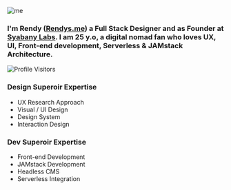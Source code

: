 
![me](https://github.com/rendysyabany/rendysyabany.github.io/blob/master/static/img/cover.jpg?raw=true)

### I'm Rendy ([Rendys.me](https://Rendys.me)) a Full Stack Designer and as Founder at [Syabany Labs](https://syabany.com). I am 25 y.o, a digital nomad fan who loves UX, UI, Front-end development, Serverless & JAMstack Architecture.

![Profile Visitors](https://visitor-badge.glitch.me/badge?page_id=rendysyabany.rendysyabany)

### Design Superoir Expertise
- UX Research Approach
- Visual / UI Design
- Design System
- Interaction Design

### Dev Superoir Expertise
- Front-end Development
- JAMstack Development
- Headless CMS
- Serverless Integration

